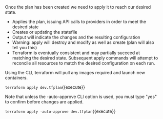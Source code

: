 Once the plan has been created we need to apply it to reach our desired state.
* Applies the plan, issuing API calls to providers in order to meet the desired state
* Creates or updating the statefile
* Output will indicate the changes and the resulting configuration
* Warning: apply will destroy and modify as well as create (plan will also tell you this)
* Terraform is eventually consistent and may partially succeed at matching the desired state. Subsequent apply commands will attempt to reconcile all resources to match the desired configuration on each run. 

Using the CLI, terraform will pull any images required and launch new containers.

`terraform apply dev.tfplan`{{execute}}

Note that unless the -auto-approve CLI option is used, you must type "yes" to confirm before changes are applied.

`terraform apply -auto-approve dev.tfplan`{{execute}}
